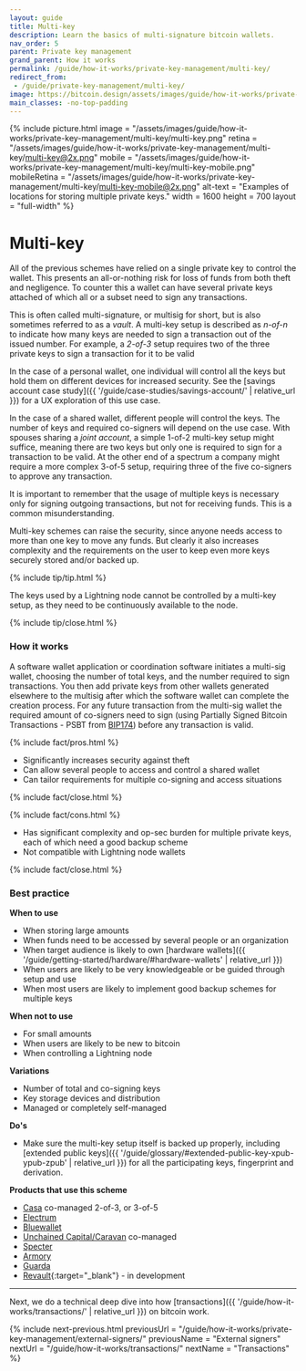 ```yaml
---
layout: guide
title: Multi-key
description: Learn the basics of multi-signature bitcoin wallets.
nav_order: 5
parent: Private key management
grand_parent: How it works
permalink: /guide/how-it-works/private-key-management/multi-key/
redirect_from:
 - /guide/private-key-management/multi-key/
image: https://bitcoin.design/assets/images/guide/how-it-works/private-key-management/multi-key/multi-key-preview.png
main_classes: -no-top-padding
---
```


<!--

Editor's notes

Description of what multi-key scheme consists of.

Illustration sources

https://www.figma.com/community/file/888680264445459448
https://www.figma.com/community/file/995256542920917246/BDG---Private-key-management-illustrations

-->

{% include picture.html
   image = "/assets/images/guide/how-it-works/private-key-management/multi-key/multi-key.png"
   retina = "/assets/images/guide/how-it-works/private-key-management/multi-key/multi-key@2x.png"
   mobile = "/assets/images/guide/how-it-works/private-key-management/multi-key/multi-key-mobile.png"
   mobileRetina = "/assets/images/guide/how-it-works/private-key-management/multi-key/multi-key-mobile@2x.png"
   alt-text = "Examples of locations for storing multiple private keys."
   width = 1600
   height = 700
   layout = "full-width"
%}

# Multi-key

All of the previous schemes have relied on a single private key to control the wallet. This presents an all-or-nothing risk for loss of funds from both theft and negligence. To counter this a wallet can have several private keys attached of which all or a subset need to sign any transactions.

This is often called multi-signature, or multisig for short, but is also sometimes referred to as a *vault*. A multi-key setup is described as *n-of-n* to indicate how many keys are needed to sign a transaction out of the issued number. For example, a *2-of-3* setup requires two of the three private keys to sign a transaction for it to be valid

In the case of a personal wallet, one individual will control all the keys but hold them on different devices for increased security. See the [savings account case study]({{ '/guide/case-studies/savings-account/' | relative_url }}) for a UX exploration of this use case.

In the case of a shared wallet, different people will control the keys. The number of keys and required co-signers will depend on the use case. With spouses sharing a *joint account*, a simple 1-of-2 multi-key setup might suffice, meaning there are two keys but only one is required to sign for a transaction to be valid. At the other end of a spectrum a company might require a more complex 3-of-5 setup, requiring three of the five co-signers to approve any transaction.

It is important to remember that the usage of multiple keys is necessary only for signing outgoing transactions, but not for receiving funds. This is a common misunderstanding.

Multi-key schemes can raise the security, since anyone needs access to more than one key to move any funds. But clearly it also increases complexity and the requirements on the user to keep even more keys securely stored and/or backed up.

{% include tip/tip.html %}

The keys used by a Lightning node cannot be controlled by a multi-key setup, as they need to be continuously available to the node.

{% include tip/close.html %}

### How it works
A software wallet application or coordination software initiates a multi-sig wallet, choosing the number of total keys, and the number required to sign transactions. You then add private keys from other wallets generated elsewhere to the multisig after which the software wallet can complete the creation process. For any future transaction from the multi-sig wallet the required amount of co-signers need to sign (using Partially Signed Bitcoin Transactions - PSBT from [BIP174](https://github.com/bitcoin/bips/blob/master/bip-0174.mediawiki)) before any transaction is valid.

{% include fact/pros.html %}

- Significantly increases security against theft
- Can allow several people to access and control a shared wallet
- Can tailor requirements for multiple co-signing and access situations

{% include fact/close.html %}

{% include fact/cons.html %}

- Has significant complexity and op-sec burden for multiple private keys, each of which need a good backup scheme
- Not compatible with Lightning node wallets

{% include fact/close.html %}

### Best practice

**When to use**
- When storing large amounts
- When funds need to be accessed by several people or an organization
- When target audience is likely to own [hardware wallets]({{ '/guide/getting-started/hardware/#hardware-wallets' | relative_url }})
- When users are likely to be very knowledgeable or be guided through setup and use
- When most users are likely to implement good backup schemes for multiple keys

**When not to use**
- For small amounts
- When users are likely to be new to bitcoin
- When controlling a Lightning node

**Variations**
- Number of total and co-signing keys
- Key storage devices and distribution
- Managed or completely self-managed

**Do's**
- Make sure the multi-key setup itself is backed up properly, including [extended public keys]({{ '/guide/glossary/#extended-public-key-xpub-ypub-zpub' | relative_url }}) for all the participating keys, fingerprint and derivation.

**Products that use this scheme**
- [Casa](https://keys.casa) co-managed 2-of-3, or 3-of-5
- [Electrum](https://electrum.org)
- [Bluewallet](https://bluewallet.io)
- [Unchained Capital/Caravan](https://unchained-capital.com) co-managed
- [Specter](https://specter.solutions)
- [Armory](https://btcarmory.com)
- [Guarda](https://guarda.com)
- [Revault](https://revault.dev){:target="_blank"} - in development

---

Next, we do a technical deep dive into how [transactions]({{ '/guide/how-it-works/transactions/' | relative_url }}) on bitcoin work.

{% include next-previous.html
   previousUrl = "/guide/how-it-works/private-key-management/external-signers/"
   previousName = "External signers"
   nextUrl = "/guide/how-it-works/transactions/"
   nextName = "Transactions"
%}
